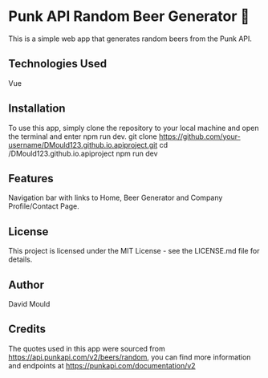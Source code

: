 # Punk API Random Beer Generator 🍻
This is a simple web app that generates random beers from the Punk API.

## Technologies Used
Vue

## Installation

To use this app, simply clone the repository to your local machine and open the terminal and enter npm run dev.
git clone https://github.com/your-username/DMould123.github.io.apiproject.git
cd /DMould123.github.io.apiproject
npm run dev

## Features
Navigation bar with links to Home, Beer Generator and Company Profile/Contact Page.

## License
This project is licensed under the MIT License - see the LICENSE.md file for details.

## Author
David Mould

## Credits

The quotes used in this app were sourced from https://api.punkapi.com/v2/beers/random, you can find more information and endpoints at 
https://punkapi.com/documentation/v2
